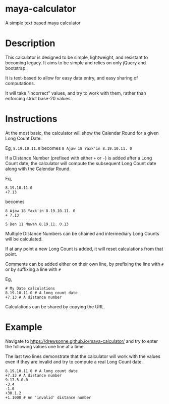 # maya-calculator
A simple text based maya calculator

# Description
This calculator is designed to be simple, lightweight, and resistant to 
becoming legacy. It aims to be simple and relies on only jQuery and bootstrap.

It is text-based to allow for easy data entry, and easy sharing
of computations.

It will take "incorrect" values, and try to work with them, rather
than enforcing  strict base-20 values.

# Instructions

At the most basic, the calculator will show the Calendar Round for a
given Long Count Date.

Eg, `8.19.10.11.0` becomes `8 Ajaw 18 Yaxk'in 8.19.10.11. 0`

If a Distance Number (prefixed with either `+` or `-`) is added after a 
Long Count date, the calculator will compute the subsequent Long Count
date along with the Calendar Round.

Eg, 

```
8.19.10.11.0
+7.13
```

becomes 

```
8 Ajaw 18 Yaxk'in 8.19.10.11. 0
+ 7.13
--------------
5 Ben 11 Muwan 8.19.11. 0.13
```

Multiple Distance Numbers can be chained and intermediary Long Counts
will be calculated.

If at any point a new Long Count is added, it will reset calculations
from that point.

Comments can be added either on their own line, by prefixing the line with `#` or by suffixing a line with `#`

Eg,

```
# My Date calculations
8.19.10.11.0 # A long count date
+7.13 # A distance number
```

Calculations can be shared by copying the URL.

# Example
Navigate to https://drewsonne.github.io/maya-calculator/ and
try to enter the following values one line at a time.

The last two lines demonstrate that the calculator will work with
the values even if they are invalid and try to compute a real 
Long Count date.

```
8.19.10.11.0 # A long count date
+7.13 # A distance number
9.17.5.0.0
-3.4
-1.0
+30.1.2
+1.1000 # An 'invalid' distance number
```
